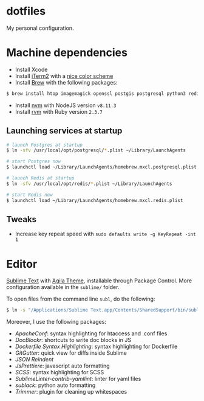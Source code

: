 dotfiles
========

My personal configuration.


Machine dependencies
====================

- Install Xcode
- Install [iTerm2](https://www.iterm2.com/) with a [nice color scheme](https://iterm2colorschemes.com/)
- Install [Brew](https://brew.sh/) with the following packages:

```bash
$ brew install htop imagemagick openssl postgis postgresql python3 redis
```

- Install [nvm](https://github.com/creationix/nvm#installation) with NodeJS version `v8.11.3`
- Install [rvm](https://rvm.io/rvm/install) with Ruby version `2.3.7`

Launching services at startup
-----------------------------

```bash
# launch Postgres at startup
$ ln -sfv /usr/local/opt/postgresql/*.plist ~/Library/LaunchAgents

# start Postgres now
$ launchctl load ~/Library/LaunchAgents/homebrew.mxcl.postgresql.plist

# launch Redis at startup
$ ln -sfv /usr/local/opt/redis/*.plist ~/Library/LaunchAgents

# start Redis now
$ launchctl load ~/Library/LaunchAgents/homebrew.mxcl.redis.plist
```

Tweaks
------

- Increase key repeat speed with `sudo defaults write -g KeyRepeat -int 1`

Editor
======

[Sublime Text](https://www.sublimetext.com/) with
[Agila Theme](https://packagecontrol.io/packages/Agila%20Theme), installable through Package Control.
More configuration available in the `sublime/` folder.

To open files from the command line `subl`, do the following:

```bash
$ ln -s "/Applications/Sublime Text.app/Contents/SharedSupport/bin/subl" /usr/local/bin/subl
```

Moreover, I use the following packages:

- _ApacheConf_: syntax highlighting for htaccess and .conf files
- _DocBlockr_: shortcuts to write doc blocks in JS
- _Dockerfile Syntax Highlighting_: syntax highlighting for Dockerfile
- _GitGutter_: quick view for diffs inside Sublime
- _JSON Reindent_
- _JsPrettiere_: javascript auto formatting
- _SCSS_: syntax highlighting for SCSS
- _SublimeLinter-contrib-yamllint_: linter for yaml files
- _sublack_: python auto formatting
- _Trimmer_: plugin for cleaning up whitespaces
